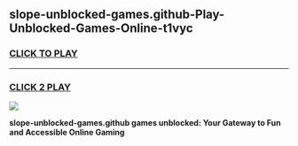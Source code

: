 
## slope-unblocked-games.github-Play-Unblocked-Games-Online-t1vyc
<h3>
<a href="https://premium76.site?title=slope-unblocked-games.github&ref=25A">CLICK TO PLAY</a></h3>
<hr>

<h3>
<a href="https://premium76.site?title=slope-unblocked-games.github&ref=25A">CLICK 2 PLAY</a>
  
</h3>

<a href="https://premium76.site?title=slope-unblocked-games.github&ref=25A"><img src="https://clearcache.store/games.png"></a>


**slope-unblocked-games.github games unblocked: Your Gateway to Fun and Accessible Online Gaming**
